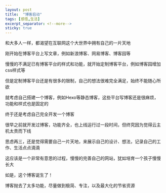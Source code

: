 ```yaml
---
layout: post
title:  "博客启动"
tags: [感悟,生活]
excerpt_separator: <!--more-->
sticky: true
---
```


和大多人一样，都渴望在互联网这个大世界中拥有自己的一片天地

刚开始在博客平台上写文章，例如新浪博客、网易博客、博客园等

慢慢的不满足已有博客平台的样式和功能，就开始定制博客平台，例如博客园增加css样式等

但是定制博客平台还是有很多的限制，自己的想法很难完全满足，始终不能随心所欲<!--more-->

就考虑自己搭建一个博客，例如Hexo等静态博客，这些平台写博客还是很麻烦，功能和样式也是固定的

终于还是考虑自己完全开发一个博客

很早之前就开发过博客，功能齐全，也上线运行过一段时间，但终究因为觉得云主机太贵而下线

思虑再三，还是觉得需要自己一片天地，来展示自己的设计、想法，记录自己的工作、生活点点滴滴

这应该是一个非常有意思的过程，慢慢的完善自己的网站，犹如培育一个孩子慢慢长大

如是，这个博客诞生了！

博客抛去了太多功能，尽量做到极简、专注，以及最大化的节省资源
